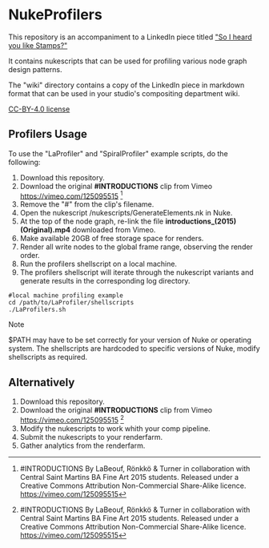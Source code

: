 # NukeProfilers

This repository is an accompaniment to a LinkedIn piece titled ["So I heard you like Stamps?"](http://link.to.article)

It contains nukescripts that can be used for profiling various node graph design patterns.

The "wiki" directory contains a copy of the LinkedIn piece in markdown format that can be used in your studio's compositing department wiki.

[CC-BY-4.0 license](../LICENSE)

## Profilers Usage

To use the "LaProfiler" and "SpiralProfiler" example scripts, do the following:
1. Download this repository.
2. Download the original **#INTRODUCTIONS** clip from Vimeo https://vimeo.com/125095515 [^1]
3. Remove the "#" from the clip's filename.
4. Open the nukescript /nukescripts/GenerateElements.nk in Nuke.
5. At the top of the node graph, re-link the file **introductions_(2015) (Original).mp4** downloaded from Vimeo.
6. Make available 20GB of free storage space for renders.
7. Render all write nodes to the global frame range, observing the render order.
8. Run the profilers shellscript on a local machine.
9. The profilers shellscript will iterate through the nukescript variants and generate results in the corresponding log directory.
```
#local machine profiling example
cd /path/to/LaProfiler/shellscripts
./LaProfilers.sh
```
> [!NOTE]
> $PATH may have to be set correctly for your version of Nuke or operating system. The shellscripts are hardcoded to specific versions of Nuke, modify shellscripts as required.

## Alternatively 
1. Download this repository.
2. Download the original **#INTRODUCTIONS** clip from Vimeo https://vimeo.com/125095515 [^1]
3. Modify the nukescripts to work whith your comp pipeline.
4. Submit the nukescripts to your renderfarm.
5. Gather analytics from the renderfarm.

[^1]: #INTRODUCTIONS 
  By LaBeouf, Rönkkö & Turner in collaboration with Central Saint Martins BA Fine Art 2015 students. Released under a Creative Commons Attribution Non-Commercial Share-Alike licence. https://vimeo.com/125095515
